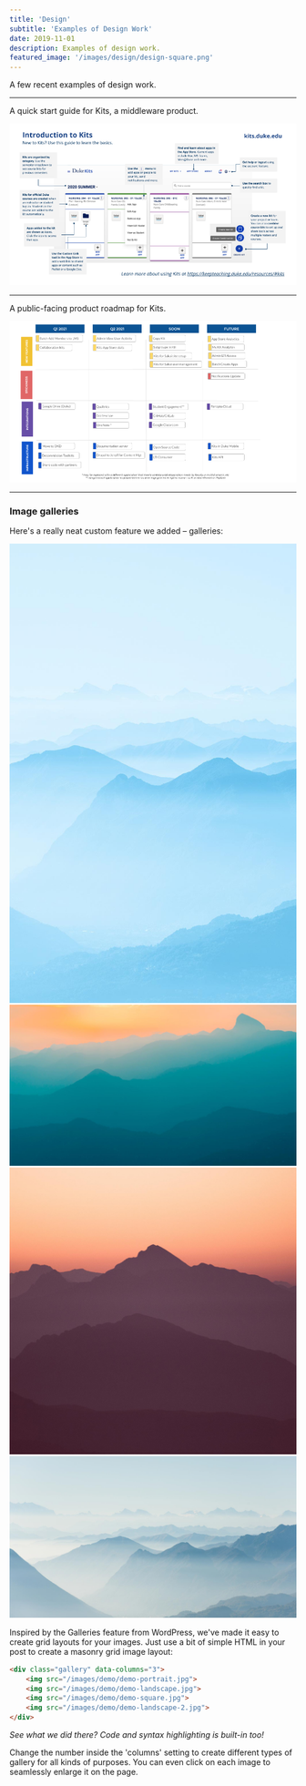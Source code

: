 ```yaml
---
title: 'Design'
subtitle: 'Examples of Design Work'
date: 2019-11-01
description: Examples of design work.
featured_image: '/images/design/design-square.png'
---
```



A few recent examples of design work.

---

A quick start guide for Kits, a middleware product.

![](/images/design/kits_quick_start.png)

---

A public-facing product roadmap for Kits.

![](/images/design/kits_roadmap_fy21.png)


---

### Image galleries

Here's a really neat custom feature we added – galleries:

<div class="gallery" data-columns="3">
	<img src="/images/demo/demo-portrait.jpg">
	<img src="/images/demo/demo-landscape.jpg">
	<img src="/images/demo/demo-square.jpg">
	<img src="/images/demo/demo-landscape-2.jpg">
</div>

Inspired by the Galleries feature from WordPress, we've made it easy to create grid layouts for your images. Just use a bit of simple HTML in your post to create a masonry grid image layout:

```html
<div class="gallery" data-columns="3">
    <img src="/images/demo/demo-portrait.jpg">
    <img src="/images/demo/demo-landscape.jpg">
    <img src="/images/demo/demo-square.jpg">
    <img src="/images/demo/demo-landscape-2.jpg">
</div>
```

*See what we did there? Code and syntax highlighting is built-in too!*

Change the number inside the 'columns' setting to create different types of gallery for all kinds of purposes. You can even click on each image to seamlessly enlarge it on the page.
